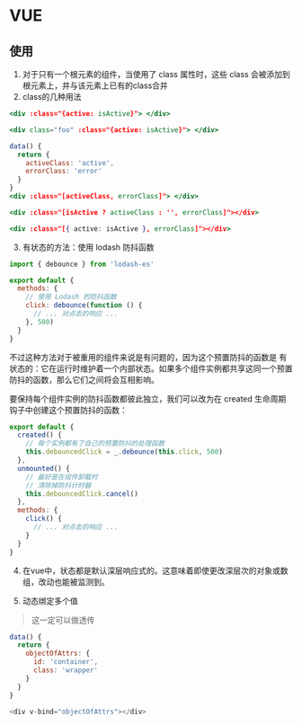 # VUE
## 使用
1. 对于只有一个根元素的组件，当使用了 class 属性时，这些 class 会被添加到根元素上，并与该元素上已有的class合并
2. class的几种用法
```jsx
<div :class="{active: isActive}"> </div>
```
```jsx
<div class="foo" :class="{active: isActive}"> </div>
```
```jsx
data() {
  return {
    activeClass: 'active',
    errorClass: 'error'
  }
}
<div :class="[activeClass, errorClass]"> </div>
```

```jsx
<div :class="[isActive ? activeClass : '', errorClass]"></div>
```
```jsx
<div :class="[{ active: isActive }, errorClass]"></div>
```
3. 有状态的方法：使用 lodash 防抖函数
```js
import { debounce } from 'lodash-es'

export default {
  methods: {
    // 使用 Lodash 的防抖函数
    click: debounce(function () {
      // ... 对点击的响应 ...
    }, 500)
  }
}
```
不过这种方法对于被重用的组件来说是有问题的，因为这个预置防抖的函数是 有状态的：它在运行时维护着一个内部状态。如果多个组件实例都共享这同一个预置防抖的函数，那么它们之间将会互相影响。

要保持每个组件实例的防抖函数都彼此独立，我们可以改为在 created 生命周期钩子中创建这个预置防抖的函数：
```js
export default {
  created() {
    // 每个实例都有了自己的预置防抖的处理函数
    this.debouncedClick = _.debounce(this.click, 500)
  },
  unmounted() {
    // 最好是在组件卸载时
    // 清除掉防抖计时器
    this.debouncedClick.cancel()
  },
  methods: {
    click() {
      // ... 对点击的响应 ...
    }
  }
}
```

4. 在vue中，状态都是默认深层响应式的。这意味着即使更改深层次的对象或数组，改动也能被监测到。

5. 动态绑定多个值
> 这一定可以做透传
```js
data() {
  return {
    objectOfAttrs: {
      id: 'container',
      class: 'wrapper'
    }
  }
}

<div v-bind="objectOfAttrs"></div>
```